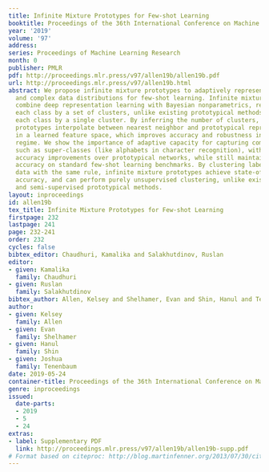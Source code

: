 ```yaml
---
title: Infinite Mixture Prototypes for Few-shot Learning
booktitle: Proceedings of the 36th International Conference on Machine Learning
year: '2019'
volume: '97'
address: 
series: Proceedings of Machine Learning Research
month: 0
publisher: PMLR
pdf: http://proceedings.mlr.press/v97/allen19b/allen19b.pdf
url: http://proceedings.mlr.press/v97/allen19b.html
abstract: We propose infinite mixture prototypes to adaptively represent both simple
  and complex data distributions for few-shot learning. Infinite mixture prototypes
  combine deep representation learning with Bayesian nonparametrics, representing
  each class by a set of clusters, unlike existing prototypical methods that represent
  each class by a single cluster. By inferring the number of clusters, infinite mixture
  prototypes interpolate between nearest neighbor and prototypical representations
  in a learned feature space, which improves accuracy and robustness in the few-shot
  regime. We show the importance of adaptive capacity for capturing complex data distributions
  such as super-classes (like alphabets in character recognition), with 10-25% absolute
  accuracy improvements over prototypical networks, while still maintaining or improving
  accuracy on standard few-shot learning benchmarks. By clustering labeled and unlabeled
  data with the same rule, infinite mixture prototypes achieve state-of-the-art semi-supervised
  accuracy, and can perform purely unsupervised clustering, unlike existing fully-
  and semi-supervised prototypical methods.
layout: inproceedings
id: allen19b
tex_title: Infinite Mixture Prototypes for Few-shot Learning
firstpage: 232
lastpage: 241
page: 232-241
order: 232
cycles: false
bibtex_editor: Chaudhuri, Kamalika and Salakhutdinov, Ruslan
editor:
- given: Kamalika
  family: Chaudhuri
- given: Ruslan
  family: Salakhutdinov
bibtex_author: Allen, Kelsey and Shelhamer, Evan and Shin, Hanul and Tenenbaum, Joshua
author:
- given: Kelsey
  family: Allen
- given: Evan
  family: Shelhamer
- given: Hanul
  family: Shin
- given: Joshua
  family: Tenenbaum
date: 2019-05-24
container-title: Proceedings of the 36th International Conference on Machine Learning
genre: inproceedings
issued:
  date-parts:
  - 2019
  - 5
  - 24
extras:
- label: Supplementary PDF
  link: http://proceedings.mlr.press/v97/allen19b/allen19b-supp.pdf
# Format based on citeproc: http://blog.martinfenner.org/2013/07/30/citeproc-yaml-for-bibliographies/
---
```

